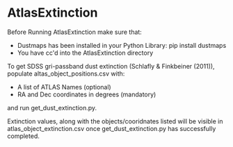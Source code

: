# AtlasExtinction

Before Running AtlasExtinction make sure that:

* Dustmaps has been installed in your Python Library: pip install dustmaps
* You have cc'd into the AtlasExtinction directory


To get SDSS gri-passband dust extinction (Schlafly & Finkbeiner (2011)), populate altas_object_positions.csv with: 

* A list of ATLAS Names (optional)
* RA and Dec coordinates in degrees (mandatory) 

and run get_dust_extinction.py.

Extinction values, along with the objects/cooridnates listed will be visible in atlas_object_extinction.csv once get_dust_extinction.py has successfully completed.
